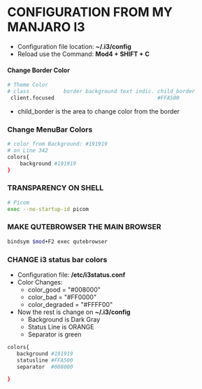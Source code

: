 # CONFIGURATION FROM MY MANJARO I3

* Configuration file location: **~/.i3/config**
* Reload use the Command: **Mod4 + SHIFT + C**

#### Change Border Color

```sh
# Theme Color
# class           border background text indic. child_border 
 client.focused	                                #FFA500

```
* child_border is the area to change color from the border

### Change MenuBar Colors

```sh
# color from Background: #191919
# on Line 342
colors{
	background #191919	
}

```
### TRANSPARENCY ON SHELL

```sh
# Picom 
exec --no-startup-id picom
```

### MAKE QUTEBROWSER THE MAIN BROWSER

```sh
bindsym $mod+F2 exec qutebrowser
```


### CHANGE i3 status bar colors

* Configuration file: **/etc/i3status.conf**
* Color Changes:
    * color_good = "#008000"
    * color_bad  = "#FF0000"
    * color_degraded = "#FFFF00"
* Now the rest is change on **~/.i3/config**
    * Background is Dark Gray
    * Status Line is ORANGE
    * Separator is green
	
```sh 
colors{
   background #191919
   statusline #FFA500
   separator  #008000

}
```



